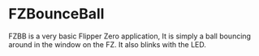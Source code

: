 # FZBounceBall

FZBB is a very basic Flipper Zero application, It is simply a ball bouncing around in the window on the FZ. It also blinks with the LED.